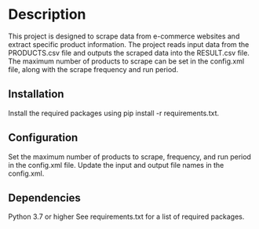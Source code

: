 # Description
This project is designed to scrape data from e-commerce websites and extract specific product information. The project reads input data from the PRODUCTS.csv file and outputs the scraped data into the RESULT.csv file. The maximum number of products to scrape can be set in the config.xml file, along with the scrape frequency and run period.

## Installation
Install the required packages using pip install -r requirements.txt.

## Configuration
Set the maximum number of products to scrape, frequency, and run period in the config.xml file.
Update the input and output file names in the config.xml.

## Dependencies
Python 3.7 or higher
See requirements.txt for a list of required packages.

